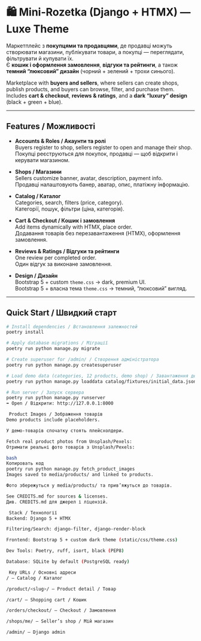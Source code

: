 # 🛍️ Mini-Rozetka (Django + HTMX) — Luxe Theme  
Маркетплейс з **покупцями та продавцями**, де продавці можуть створювати магазини, публікувати товари, а покупці — переглядати, фільтрувати й купувати їх.  
Є **кошик і оформлення замовлення**, **відгуки та рейтинги**, а також **темний “люксовий” дизайн** (чорний + зелений + трохи синього).

Marketplace with **buyers and sellers**, where sellers can create shops, publish products, and buyers can browse, filter, and purchase them.  
Includes **cart & checkout**, **reviews & ratings**, and a **dark “luxury” design** (black + green + blue).

---

##  Features / Можливості

- **Accounts & Roles / Акаунти та ролі**  
  Buyers register to shop, sellers register to open and manage their shop.  
  Покупці реєструються для покупок, продавці — щоб відкрити і керувати магазином.  

- **Shops / Магазини**  
  Sellers customize banner, avatar, description, payment info.  
  Продавці налаштовують банер, аватар, опис, платіжну інформацію.  

- **Catalog / Каталог**  
  Categories, search, filters (price, category).  
  Категорії, пошук, фільтри (ціна, категорія).  

- **Cart & Checkout / Кошик і замовлення**  
  Add items dynamically with HTMX, place order.  
  Додавання товарів без перезавантаження (HTMX), оформлення замовлення.  

- **Reviews & Ratings / Відгуки та рейтинги**  
  One review per completed order.  
  Один відгук за виконане замовлення.  

- **Design / Дизайн**  
  Bootstrap 5 + custom `theme.css` → dark, premium UI.  
  Bootstrap 5 + власна тема `theme.css` → темний, “люксовий” вигляд.  

---

##  Quick Start / Швидкий старт

```bash
# Install dependencies / Встановлення залежностей
poetry install

# Apply database migrations / Міграції
poetry run python manage.py migrate

# Create superuser for /admin/ / Створення адміністратора
poetry run python manage.py createsuperuser

# Load demo data (categories, 12 products, demo shop) / Завантаження демо-даних
poetry run python manage.py loaddata catalog/fixtures/initial_data.json

# Run server / Запуск сервера
poetry run python manage.py runserver
➡ Open / Відкрити: http://127.0.0.1:8000

 Product Images / Зображення товарів
Demo products include placeholders.

У демо-товарів спочатку стоять плейсхолдери.

Fetch real product photos from Unsplash/Pexels:
Отримати реальні фото товарів з Unsplash/Pexels:

bash
Копировать код
poetry run python manage.py fetch_product_images
Images saved to media/products/ and linked to products.

Фото збережуться у media/products/ та прив’яжуться до товарів.

See CREDITS.md for sources & licenses.
Див. CREDITS.md для джерел і ліцензій.

 Stack / Технології
Backend: Django 5 + HTMX

Filtering/Search: django-filter, django-render-block

Frontend: Bootstrap 5 + custom dark theme (static/css/theme.css)

Dev Tools: Poetry, ruff, isort, black (PEP8)

Database: SQLite by default (PostgreSQL ready)

 Key URLs / Основні адреси
/ — Catalog / Каталог

/product/<slug>/ — Product detail / Товар

/cart/ — Shopping cart / Кошик

/orders/checkout/ — Checkout / Замовлення

/shops/me/ — Seller’s shop / Мій магазин

/admin/ — Django admin
